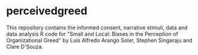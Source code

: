 # perceivedgreed
This repository contains the informed consent, narrative stimuli, data and data analysis R code for "Small and Local: Biases in the Perception of Organizational Greed" by Luis Alfredo Arango Soler, Stephen Singaraju and Clare D'Souza.

